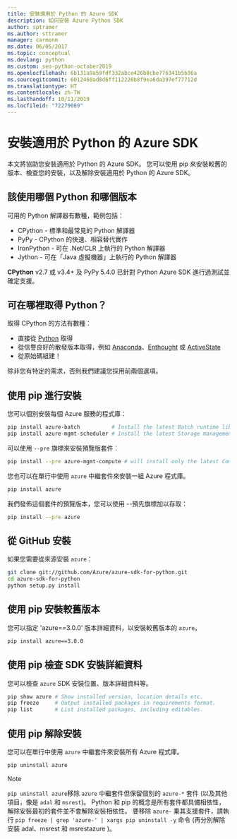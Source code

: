 ```yaml
---
title: 安裝適用於 Python 的 Azure SDK
description: 如何安裝 Azure Python SDK
author: sptramer
ms.author: sttramer
manager: carmonm
ms.date: 06/05/2017
ms.topic: conceptual
ms.devlang: python
ms.custom: seo-python-october2019
ms.openlocfilehash: 6b131a9a59fdf332abce426b8cbe776341b5b36a
ms.sourcegitcommit: 6012460ad8d6ff112226b8f9ea6da397ef77712d
ms.translationtype: HT
ms.contentlocale: zh-TW
ms.lasthandoff: 10/11/2019
ms.locfileid: "72279089"
---
```

# <a name="install-the-azure-sdk-for-python"></a>安裝適用於 Python 的 Azure SDK

本文將協助您安裝適用於 Python 的 Azure SDK。 您可以使用 pip 來安裝較舊的版本、檢查您的安裝，以及解除安裝適用於 Python 的 Azure SDK。

## <a name="which-python-and-which-version-to-use"></a>該使用哪個 Python 和哪個版本

可用的 Python 解譯器有數種，範例包括：

* CPython - 標準和最常見的 Python 解譯器
* PyPy - CPython 的快速、相容替代實作
* IronPython - 可在 .Net/CLR 上執行的 Python 解譯器
* Jython - 可在「Java 虛擬機器」上執行的 Python 解譯器

**CPython** v2.7 或 v3.4+ 及 PyPy 5.4.0 已針對 Python Azure SDK 進行過測試並確定支援。

## <a name="where-to-get-python"></a>可在哪裡取得 Python？

取得 CPython 的方法有數種：

* 直接從 [Python](https://www.python.org/) 取得
* 從信譽良好的散發版本取得，例如 [Anaconda](https://www.anaconda.com/)、[Enthought](https://www.enthought.com/) 或 [ActiveState](https://www.activestate.com/)
* 從原始碼組建！

除非您有特定的需求，否則我們建議您採用前兩個選項。

## <a name="installation-with-pip"></a>使用 pip 進行安裝

您可以個別安裝每個 Azure 服務的程式庫：

```bash
pip install azure-batch          # Install the latest Batch runtime library
pip install azure-mgmt-scheduler # Install the latest Storage management library
```

可以使用 `--pre` 旗標來安裝預覽版套件︰

```bash
pip install --pre azure-mgmt-compute # will install only the latest Compute Management library
```

您也可以在單行中使用 `azure` 中繼套件來安裝一組 Azure 程式庫。

```bash
pip install azure
```

我們發佈這個套件的預覽版本，您可以使用 --預先旗標加以存取：

```bash
pip install --pre azure
```

## <a name="install-from-github"></a>從 GitHub 安裝

如果您需要從來源安裝 `azure`：

```bash
git clone git://github.com/Azure/azure-sdk-for-python.git
cd azure-sdk-for-python
python setup.py install
```

## <a name="install-an-older-version-with-pip"></a>使用 pip 安裝較舊版本
您可以指定 'azure==3.0.0' 版本詳細資料，以安裝較舊版本的 `azure`。
```bash
pip install azure==3.0.0 
```
## <a name="check-sdk-installation-details-with-pip"></a>使用 pip 檢查 SDK 安裝詳細資料
您可以檢查 `azure` SDK 安裝位置、版本詳細資料等。
```bash
pip show azure # Show installed version, location details etc.
pip freeze     # Output installed packages in requirements format.
pip list       # List installed packages, including editables.
```
## <a name="to-uninstall-with-pip"></a>使用 pip 解除安裝
您可以在單行中使用 `azure` 中繼套件來安裝所有 Azure 程式庫。
```bash
pip uninstall azure 
```
> [!NOTE]
> `pip uninstall azure`移除 `azure` 中繼套件但保留個別的 `azure-*` 套件 (以及其他項目，像是 `adal` 和 `msrest`)。 Python 和 pip 的概念是所有套件都具備相依性，解除安裝最初的套件並不會解除安裝相依性。 要移除 `azure-` 乗其支援套件，請執行 `pip freeze | grep 'azure-' | xargs pip uninstall -y` 命令 (再分別解除安裝 adal、msrest 和 msrestazure )。

